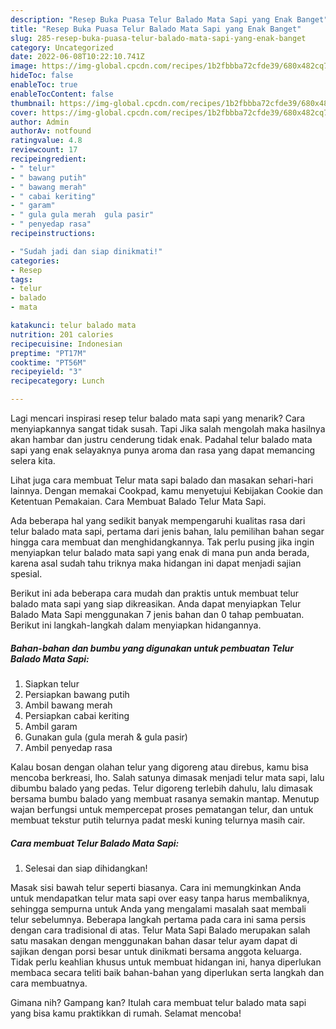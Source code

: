 ```yaml
---
description: "Resep Buka Puasa Telur Balado Mata Sapi yang Enak Banget"
title: "Resep Buka Puasa Telur Balado Mata Sapi yang Enak Banget"
slug: 285-resep-buka-puasa-telur-balado-mata-sapi-yang-enak-banget
category: Uncategorized
date: 2022-06-08T10:22:10.741Z
image: https://img-global.cpcdn.com/recipes/1b2fbbba72cfde39/680x482cq70/telur-balado-mata-sapi-foto-resep-utama.jpg
hideToc: false
enableToc: true
enableTocContent: false
thumbnail: https://img-global.cpcdn.com/recipes/1b2fbbba72cfde39/680x482cq70/telur-balado-mata-sapi-foto-resep-utama.jpg
cover: https://img-global.cpcdn.com/recipes/1b2fbbba72cfde39/680x482cq70/telur-balado-mata-sapi-foto-resep-utama.jpg
author: Admin
authorAv: notfound
ratingvalue: 4.8
reviewcount: 17
recipeingredient:
- " telur"
- " bawang putih"
- " bawang merah"
- " cabai keriting"
- " garam"
- " gula gula merah  gula pasir"
- " penyedap rasa"
recipeinstructions:

- "Sudah jadi dan siap dinikmati!"
categories:
- Resep
tags:
- telur
- balado
- mata

katakunci: telur balado mata 
nutrition: 201 calories
recipecuisine: Indonesian
preptime: "PT17M"
cooktime: "PT56M"
recipeyield: "3"
recipecategory: Lunch

---
```



Lagi mencari inspirasi resep telur balado mata sapi yang menarik? Cara menyiapkannya sangat tidak susah. Tapi Jika salah mengolah maka hasilnya akan hambar dan justru cenderung tidak enak. Padahal telur balado mata sapi yang enak selayaknya punya aroma dan rasa yang dapat memancing selera kita.


Lihat juga cara membuat Telur mata sapi balado dan masakan sehari-hari lainnya. Dengan memakai Cookpad, kamu menyetujui Kebijakan Cookie dan Ketentuan Pemakaian. Cara Membuat Balado Telur Mata Sapi.

Ada beberapa hal yang sedikit banyak mempengaruhi kualitas rasa dari telur balado mata sapi, pertama dari jenis bahan, lalu pemilihan bahan segar hingga cara membuat dan menghidangkannya. Tak perlu pusing jika ingin menyiapkan telur balado mata sapi yang enak di mana pun anda berada, karena asal sudah tahu triknya maka hidangan ini dapat menjadi sajian spesial.


Berikut ini ada beberapa cara mudah dan praktis untuk membuat telur balado mata sapi yang siap dikreasikan. Anda dapat menyiapkan Telur Balado Mata Sapi menggunakan 7 jenis bahan dan 0 tahap pembuatan. Berikut ini langkah-langkah dalam menyiapkan hidangannya.

<!--inarticleads1-->

##### Bahan-bahan dan bumbu yang digunakan untuk pembuatan Telur Balado Mata Sapi:

1. Siapkan  telur
1. Persiapkan  bawang putih
1. Ambil  bawang merah
1. Persiapkan  cabai keriting
1. Ambil  garam
1. Gunakan  gula (gula merah &amp; gula pasir)
1. Ambil  penyedap rasa


Kalau bosan dengan olahan telur yang digoreng atau direbus, kamu bisa mencoba berkreasi, lho. Salah satunya dimasak menjadi telur mata sapi, lalu dibumbu balado yang pedas. Telur digoreng terlebih dahulu, lalu dimasak bersama bumbu balado yang membuat rasanya semakin mantap. Menutup wajan berfungsi untuk mempercepat proses pematangan telur, dan untuk membuat tekstur putih telurnya padat meski kuning telurnya masih cair. 

<!--inarticleads2-->

##### Cara membuat Telur Balado Mata Sapi:


1. Selesai dan siap dihidangkan!

Masak sisi bawah telur seperti biasanya. Cara ini memungkinkan Anda untuk mendapatkan telur mata sapi over easy tanpa harus membaliknya, sehingga sempurna untuk Anda yang mengalami masalah saat membali telur sebelumnya. Beberapa langkah pertama pada cara ini sama persis dengan cara tradisional di atas. Telur Mata Sapi Balado merupakan salah satu masakan dengan menggunakan bahan dasar telur ayam dapat di sajikan dengan porsi besar untuk dinikmati bersama anggota keluarga. Tidak perlu keahlian khusus untuk membuat hidangan ini, hanya diperlukan membaca secara teliti baik bahan-bahan yang diperlukan serta langkah dan cara membuatnya. 

Gimana nih? Gampang kan? Itulah cara membuat telur balado mata sapi yang bisa kamu praktikkan di rumah. Selamat mencoba!
